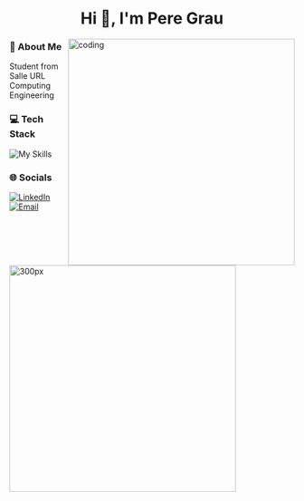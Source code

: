 <h1 align="center">Hi 👋, I'm Pere Grau</h1>

<img align="right" alt="coding" width="400px" src="https://media2.giphy.com/media/v1.Y2lkPTc5MGI3NjExN2IxYjczNjMxZTE4YTlmMjkxNGVhZGNkY2E2Zjk1NTA4MmNkMGJhNiZlcD12MV9pbnRlcm5hbF9naWZzX2dpZklkJmN0PWc/qgQUggAC3Pfv687qPC/giphy.gif">

<h3 style="max-width: 50%; text-align: left;">🙋 About Me</h3>
<p>Student from Salle URL Computing Engineering</p>

<h3 style="max-width: 50%; text-align: left;">💻 Tech Stack</h3>
<p>
  <img src="https://skillicons.dev/icons?i=c,java,mysql,github,figma" alt="My Skills" />
</p>

<h3 style="max-width: 50%; text-align: left;">🌐 Socials</h3>
<p>
  <a href="https://linkedin.com/in/pere-grau-manent">
    <img src="https://img.shields.io/badge/LinkedIn-%230077B5.svg?logo=linkedin&logoColor=white" alt="LinkedIn" />
  </a>
  <a href="mailto:pere.grau05@gmail.com">
    <img src="https://img.shields.io/badge/Email-D14836?logo=gmail&logoColor=white" alt="Email" />
  </a>
</p>
<br>
<br>
<br>
<br>
<img alt="300px" width="400px"
src="https://media2.giphy.com/media/v1.Y2lkPTc5MGI3NjExeGg1eHozOW1qa2FlMWxvcjdvNjdneW5ra2QzZWl3dWZxengxemNsMiZlcD12MV9pbnRlcm5hbF9naWZfYnlfaWQmY3Q9Zw/GRSnxyhJnPsaQy9YLn/giphy.gif">

